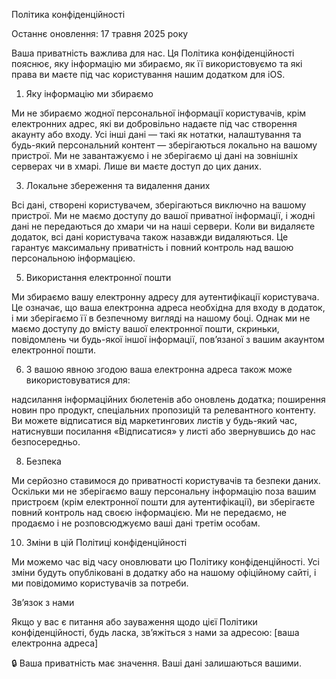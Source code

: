 Політика конфіденційності

Останнє оновлення: 17 травня 2025 року

Ваша приватність важлива для нас. Ця Політика конфіденційності пояснює, яку інформацію ми збираємо, як її використовуємо та які права ви маєте під час користування нашим додатком для iOS.

1. Яку інформацію ми збираємо

 Ми не збираємо жодної персональної інформації користувачів, крім електронних адрес, які ви добровільно надаєте під час створення акаунту або входу.
 Усі інші дані — такі як нотатки, налаштування та будь-який персональний контент — зберігаються локально на вашому пристрої. Ми не завантажуємо і не зберігаємо ці дані на зовнішніх серверах чи в хмарі. Лише ви маєте доступ до цих даних.

3. Локальне збереження та видалення даних

 Всі дані, створені користувачем, зберігаються виключно на вашому пристрої.
 Ми не маємо доступу до вашої приватної інформації, і жодні дані не передаються до хмари чи на наші сервери.
 Коли ви видаляєте додаток, всі дані користувача також назавжди видаляються.
 Це гарантує максимальну приватність і повний контроль над вашою персональною інформацією.

5. Використання електронної пошти

 Ми збираємо вашу електронну адресу для аутентифікації користувача.
 Це означає, що ваша електронна адреса необхідна для входу в додаток, і ми зберігаємо її в безпечному вигляді на нашому боці.
 Однак ми не маємо доступу до вмісту вашої електронної пошти, скриньки, повідомлень чи будь-якої іншої інформації, пов’язаної з вашим акаунтом електронної пошти.
 
 6. З вашою явною згодою ваша електронна адреса також може використовуватися для:

надсилання інформаційних бюлетенів або оновлень додатка;
поширення новин про продукт, спеціальних пропозицій та релевантного контенту.
 Ви можете відписатися від маркетингових листів у будь-який час, натиснувши посилання «Відписатися» у листі або звернувшись до нас безпосередньо.

8. Безпека
   
 Ми серйозно ставимося до приватності користувачів та безпеки даних.
 Оскільки ми не зберігаємо вашу персональну інформацію поза вашим пристроєм (крім електронної пошти для аутентифікації), ви зберігаєте повний контроль над своєю інформацією.
 Ми не передаємо, не продаємо і не розповсюджуємо ваші дані третім особам.

10. Зміни в цій Політиці конфіденційності
    
 Ми можемо час від часу оновлювати цю Політику конфіденційності.
 Усі зміни будуть опубліковані в додатку або на нашому офіційному сайті, і ми повідомимо користувачів за потреби.

Зв’язок з нами

 Якщо у вас є питання або зауваження щодо цієї Політики конфіденційності, будь ласка, зв’яжіться з нами за адресою: [ваша електронна адреса]

🔒 Ваша приватність має значення. Ваші дані залишаються вашими.

